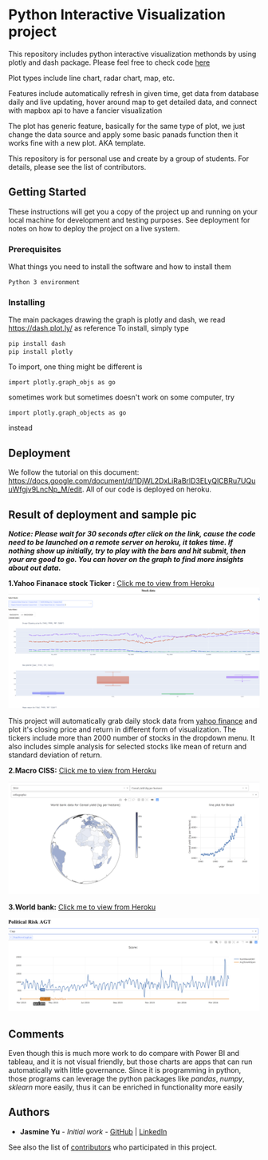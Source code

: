 # Python Interactive Visualization project 
This repository includes python interactive visualization methonds by using plotly and dash package. Please feel free to check code [here](https://github.com/JasmineYuer/jasmineyuer.github.io/tree/master/Plotly_dash/code)

Plot types include line chart, radar chart, map, etc. 

Features include automatically refresh in given time, get data from database daily and live updating, hover around map to get detailed data, and connect with mapbox api to have a fancier visualization

The plot has generic feature, basically for the same type of plot, we just change the data source and apply some basic panads function then it works fine with a new plot. AKA template. 

This repository is for personal use and create by a group of students. For details, please see the list of contributors. 
## Getting Started

These instructions will get you a copy of the project up and running on your local machine for development and testing purposes. See deployment for notes on how to deploy the project on a live system.

### Prerequisites

What things you need to install the software and how to install them

```
Python 3 environment 
```

### Installing

The main packages drawing the graph is plotly and dash, we read https://dash.plot.ly/ as reference 
To install, simply type 

```
pip install dash
pip install plotly
```
To import, one thing might be different is 

```
import plotly.graph_objs as go
```
sometimes work but sometimes doesn't work on some computer, try
```
import plotly.graph_objects as go
```
instead 


## Deployment
We follow the tutorial on this document: https://docs.google.com/document/d/1DjWL2DxLiRaBrlD3ELyQlCBRu7UQuuWfgjv9LncNp_M/edit.
All of our code is deployed on heroku.


## Result of deployment and sample pic

***Notice: Please wait for 30 seconds after click on the link, cause the code need to be launched on a remote server on heroku, it takes time.
If nothing show up initially, try to play with the bars and hit submit, then your are good to go. You can hover on the graph to find more insights about out data.***


**1.Yahoo Finanace stock Ticker :** [Click me to view from Heroku](https://fairyjump.herokuapp.com/)
![image](/Plotly_dash/image/img.PNG)

This project will automatically grab daily stock data from [yahoo finance](https://finance.yahoo.com) and plot it's closing price and return in different form of visualization. The tickers include more than 2000 number of stocks in the dropdown menu. It also includes simple analysis for selected stocks like mean of return and standard deviation of return.

**2.Macro CISS:** [Click me to view from Heroku](https://cissploty.herokuapp.com)

![image](/Plotly_dash/image/img1.png)

**3.World bank:** [Click me to view from Heroku](https://shuyidashapp.herokuapp.com)  

![image](/Plotly_dash/image/img2.png)


## Comments
Even though this is much more work to do compare with Power BI and tableau, and it is not visual friendly, but those charts are apps that can run automatically with little governance. Since it is programming in python, those programs can leverage the python packages like _pandas_, _numpy_, _sklearn_ more easily, thus it can be enriched in functionality more easily


## Authors

* **Jasmine Yu** - *Initial work* - [GitHub](https://github.com/jasmineyuer) | [LinkedIn](https://www.linkedin.com/in/jasmine-yu-214712192/)

See also the list of [contributors](/Plotly_dash/Contributor.md) who participated in this project.

